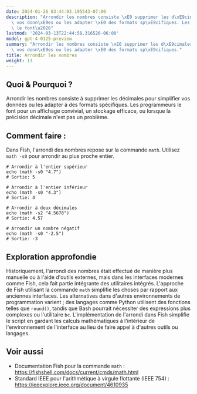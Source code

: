 ```yaml
---
date: 2024-01-26 03:44:03.195543-07:00
description: "Arrondir les nombres consiste \xE0 supprimer les d\xE9cimales pour simplifier\
  \ vos donn\xE9es ou les adapter \xE0 des formats sp\xE9cifiques. Les programmeurs\
  \ le font\u2026"
lastmod: '2024-03-13T22:44:58.316526-06:00'
model: gpt-4-0125-preview
summary: "Arrondir les nombres consiste \xE0 supprimer les d\xE9cimales pour simplifier\
  \ vos donn\xE9es ou les adapter \xE0 des formats sp\xE9cifiques."
title: Arrondir les nombres
weight: 13
---
```


## Quoi & Pourquoi ?
Arrondir les nombres consiste à supprimer les décimales pour simplifier vos données ou les adapter à des formats spécifiques. Les programmeurs le font pour un affichage convivial, un stockage efficace, ou lorsque la précision décimale n'est pas un problème.

## Comment faire :
Dans Fish, l'arrondi des nombres repose sur la commande `math`. Utilisez `math -s0` pour arrondir au plus proche entier.

```fish
# Arrondir à l'entier supérieur
echo (math -s0 "4.7")
# Sortie: 5

# Arrondir à l'entier inférieur
echo (math -s0 "4.3")
# Sortie: 4

# Arrondir à deux décimales
echo (math -s2 "4.5678")
# Sortie: 4.57

# Arrondir un nombre négatif
echo (math -s0 "-2.5")
# Sortie: -3
```

## Exploration approfondie
Historiquement, l'arrondi des nombres était effectué de manière plus manuelle ou à l'aide d'outils externes, mais dans les interfaces modernes comme Fish, cela fait partie intégrante des utilitaires intégrés. L'approche de Fish utilisant la commande `math` simplifie les choses par rapport aux anciennes interfaces. Les alternatives dans d'autres environnements de programmation varient ; des langages comme Python utilisent des fonctions telles que `round()`, tandis que Bash pourrait nécessiter des expressions plus complexes ou l'utilitaire `bc`. L'implémentation de l'arrondi dans Fish simplifie le script en gardant les calculs mathématiques à l'intérieur de l'environnement de l'interface au lieu de faire appel à d'autres outils ou langages.

## Voir aussi
- Documentation Fish pour la commande `math` : https://fishshell.com/docs/current/cmds/math.html
- Standard IEEE pour l'arithmétique à virgule flottante (IEEE 754) : https://ieeexplore.ieee.org/document/4610935
